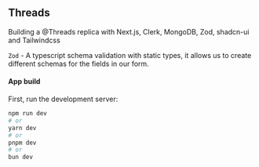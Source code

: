 ## Threads

Building a @Threads replica with Next.js, Clerk, MongoDB, Zod, shadcn-ui and Tailwindcss


```Zod``` - A typescript schema validation  with static types, it allows us to create different schemas for the fields in our form.

#### App build

First, run the development server:

```bash
npm run dev
# or
yarn dev
# or
pnpm dev
# or
bun dev
```
